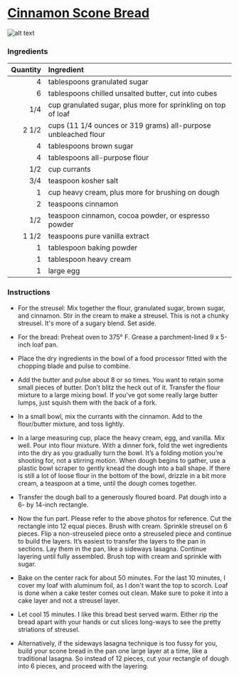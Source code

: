 # [Cinnamon Scone Bread](http://food52.com/recipes/32107-cinnamon-scone-bread)
![alt text](https://images.food52.com/PC-NfQeRXH3HEIkwXhBe3KO7lBo=/753x502/882f0fd7-6a7b-4f5a-b8a9-f75dfa5350d4--2014_1202_F52edit_CinnSconeBread2124.jpg)
### Ingredients
|Quantity|Ingredient|
----------:|:-------
|4|tablespoons granulated sugar|
|6|tablespoons chilled unsalted butter, cut into cubes|
|1/4|cup granulated sugar, plus more for sprinkling on top of loaf|
|2 1/2|cups (11 1/4 ounces or 319 grams) all-purpose unbleached flour|
|4|tablespoons brown sugar|
|4|tablespoons all-purpose flour|
|1/2|cup currants|
|3/4|teaspoon kosher salt|
|1|cup heavy cream, plus more for brushing on dough|
|2|teaspoons cinnamon|
|1/2|teaspoon cinnamon, cocoa powder, or espresso powder|
|1 1/2|teaspoons pure vanilla extract|
|1|tablespoon baking powder|
|1|tablespoon heavy cream|
|1|large egg|

### Instructions

* For the streusel: Mix together the flour, granulated sugar, brown sugar, and cinnamon. Stir in the cream to make a streusel. This is not a chunky streusel. It's more of a sugary blend. Set aside.

* For the bread: Preheat oven to 375° F. Grease a parchment-lined 9 x 5-inch loaf pan.

* Place the dry ingredients in the bowl of a food processor fitted with the chopping blade and pulse to combine.

* Add the butter and pulse about 8 or so times. You want to retain some small pieces of butter. Don’t blitz the heck out of it. Transfer the flour mixture to a large mixing bowl. If you've got some really large butter lumps, just squish them with the back of a fork.

* In a small bowl, mix the currants with the cinnamon. Add to the flour/butter mixture, and toss lightly.

* In a large measuring cup, place the heavy cream, egg, and vanilla. Mix well. Pour into flour mixture. With a dinner fork, fold the wet ingredients into the dry as you gradually turn the bowl. It’s a folding motion you’re shooting for, not a stirring motion. When dough begins to gather, use a plastic bowl scraper to gently knead the dough into a ball shape. If there is still a lot of loose flour in the bottom of the bowl, drizzle in a bit more cream, a teaspoon at a time, until the dough comes together.

* Transfer the dough ball to a generously floured board. Pat dough into a 6- by 14-inch rectangle.

* Now the fun part. Please refer to the above photos for reference. Cut the rectangle into 12 equal pieces. Brush with cream. Sprinkle streusel on 6 pieces. Flip a non-streuseled piece onto a streuseled piece and continue to build the layers. It’s easiest to transfer the layers to the pan in sections. Lay them in the pan, like a sideways lasagna. Continue layering until fully assembled. Brush top with cream and sprinkle with sugar.

* Bake on the center rack for about 50 minutes. For the last 10 minutes, I cover my loaf with aluminum foil, as I don't want the top to scorch. Loaf is done when a cake tester comes out clean. Make sure to poke it into a cake layer and not a streusel layer.

* Let cool 15 minutes. I like this bread best served warm. Either rip the bread apart with your hands or cut slices long-ways to see the pretty striations of streusel.

* Alternatively, if the sideways lasagna technique is too fussy for you, build your scone bread in the pan one large layer at a time, like a traditional lasagna. So instead of 12 pieces, cut your rectangle of dough into 6 pieces, and proceed with the layering.